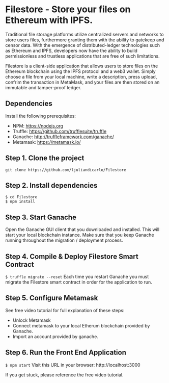 # Filestore - Store your files on Ethereum with IPFS.
Traditional file storage platforms utilize centralized servers and networks to store users files, furthermore granting them with the ability to gatekeep and censor data. With the emergence of distributed-ledger technologies such as Ethereum and IPFS, developers now have the ability to build permissionless and trustless applications that are free of such limitations.

Filestore is a client-side application that allows users to store files on the Ethereum blockchain using the IPFS protocol and a web3 wallet. Simply choose a file from your local machine, write a description, press upload, confrim the transaction in MetaMask, and your files are then stored on an immutable and tamper-proof ledger.

## Dependencies
Install the following prerequisites: 
- NPM: https://nodejs.org
- Truffle: https://github.com/trufflesuite/truffle
- Ganache: http://truffleframework.com/ganache/
- Metamask: https://metamask.io/


## Step 1. Clone the project
`git clone https://github.com/ljuliandicarlo/Filestore`

## Step 2. Install dependencies
```
$ cd Filestore
$ npm install
```
## Step 3. Start Ganache
Open the Ganache GUI client that you downloaded and installed. This will start your local blockchain instance. Make sure that you keep Ganache running throughout the migration / deployment process.


## Step 4. Compile & Deploy Filestore Smart Contract
`$ truffle migrate --reset`
Each time you restart Ganache you must migrate the Filestore smart contract in order for the application to run.

## Step 5. Configure Metamask
See free video tutorial for full explanation of these steps:
- Unlock Metamask
- Connect metamask to your local Etherum blockchain provided by Ganache.
- Import an account provided by ganache.

## Step 6. Run the Front End Application
`$ npm start`
Visit this URL in your browser: http://localhost:3000

If you get stuck, please reference the free video tutorial.
